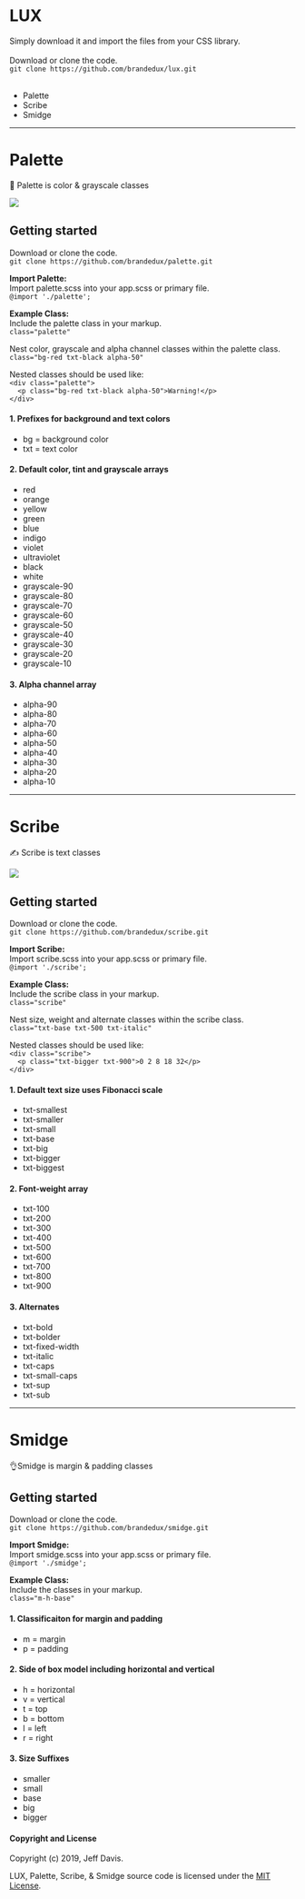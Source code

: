 # LUX
Simply download it and import the files from your CSS library.<br />
<br />
Download or clone the code.<br /> 
```git clone https://github.com/brandedux/lux.git```<br />
<br />
+ Palette<br />
+ Scribe<br />
+ Smidge<br />

<hr />

# Palette
🎨 Palette is color & grayscale classes

<img src="palette-example.png" />

## Getting started
Download or clone the code.<br /> 
```git clone https://github.com/brandedux/palette.git```

**Import Palette:**<br /> 
Import palette.scss into your app.scss or primary file.<br /> 
```@import './palette';```

**Example Class:**<br />
Include the palette class in your markup.<br />
```class="palette"```

Nest color, grayscale and alpha channel classes within the palette class.<br /> 
```class="bg-red txt-black alpha-50"```

Nested classes should be used like:<br />
```<div class="palette">```<br />
```  <p class="bg-red txt-black alpha-50">Warning!</p>```<br />
```</div>```<br />

#### 1. Prefixes for background and text colors
* bg = background color
* txt = text color

#### 2. Default color, tint and grayscale arrays
* red
* orange
* yellow
* green
* blue
* indigo
* violet
* ultraviolet
* black
* white
* grayscale-90
* grayscale-80
* grayscale-70
* grayscale-60
* grayscale-50
* grayscale-40
* grayscale-30
* grayscale-20
* grayscale-10 

#### 3. Alpha channel array
* alpha-90
* alpha-80
* alpha-70
* alpha-60
* alpha-50
* alpha-40
* alpha-30
* alpha-20
* alpha-10

<hr />

# Scribe
✍️ Scribe is text classes

<img src="scribe-example.png" />

## Getting started
Download or clone the code.<br /> 
```git clone https://github.com/brandedux/scribe.git```

**Import Scribe:**<br /> 
Import scribe.scss into your app.scss or primary file.<br /> 
```@import './scribe';```

**Example Class:**<br />
Include the scribe class in your markup.<br />
```class="scribe"```

Nest size, weight and alternate classes within the scribe class.<br /> 
```class="txt-base txt-500 txt-italic"```

Nested classes should be used like:<br />
```<div class="scribe">```<br />
```  <p class="txt-bigger txt-900">0 2 8 18 32</p>```<br />
```</div>```<br />

#### 1. Default text size uses Fibonacci scale
* txt-smallest
* txt-smaller
* txt-small
* txt-base
* txt-big
* txt-bigger
* txt-biggest

#### 2. Font-weight array
* txt-100
* txt-200
* txt-300
* txt-400
* txt-500
* txt-600
* txt-700
* txt-800
* txt-900

#### 3. Alternates
* txt-bold
* txt-bolder
* txt-fixed-width
* txt-italic
* txt-caps
* txt-small-caps
* txt-sup
* txt-sub

<hr />

# Smidge
👌Smidge is margin & padding classes

## Getting started
Download or clone the code.<br /> 
```git clone https://github.com/brandedux/smidge.git```

**Import Smidge:**<br /> 
Import smidge.scss into your app.scss or primary file.<br /> 
```@import './smidge';```

**Example Class:**<br /> 
Include the classes in your markup.<br /> 
```class="m-h-base"```

#### 1. Classificaiton for margin and padding
* m = margin
* p = padding

#### 2. Side of box model including horizontal and vertical 
* h = horizontal
* v = vertical
* t = top
* b = bottom
* l = left
* r = right

#### 3. Size Suffixes
* smaller
* small
* base
* big
* bigger

#### Copyright and License
Copyright (c) 2019, Jeff Davis.

LUX, Palette, Scribe, & Smidge source code is licensed under the [MIT License](LICENSE).

